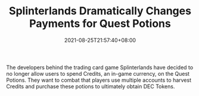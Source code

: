 ﻿---
title: "Splinterlands Dramatically Changes Payments for Quest Potions"
date: 2021-08-25T21:57:40+08:00
lastmod: 2021-08-25T16:45:40+08:00
draft: false
authors: ["Doris"]
description: "The developers behind the trading card game Splinterlands have decided to no longer allow users to spend Credits, an in-game currency, on the Quest Potions. They want to combat that players use multiple accounts to harvest Credits and purchase these potions to ultimately obtain DEC Tokens."
featuredImage: "splinterlands-dramatically-changes-payments-for-quest-potions.png"
tags: ["Virtual World","Play to Earn"]
categories: ["news"]
news: ["Virtual World"]
weight: 
lightgallery: true
pinned: false
recommend: false
recommend1: false
---

The developers behind the trading card game Splinterlands have decided to no longer allow users to spend Credits, an in-game currency, on the Quest Potions. They want to combat that players use multiple accounts to harvest Credits and purchase these potions to ultimately obtain DEC Tokens.

<!--more-->


